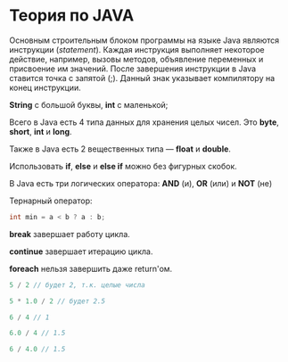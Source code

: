 # Теория по JAVA





Основным строительным блоком программы на языке Java являются инструкции (_statement_). Каждая инструкция выполняет некоторое действие, например, вызовы методов, объявление переменных и присвоение им значений. После завершения инструкции в Java ставится точка с запятой (;). Данный знак указывает компилятору на конец инструкции.

**String** с большой буквы, **int** с маленькой;

Всего в Java есть 4 типа данных для хранения целых чисел. Это **byte**, **short**, **int** и **long**.

Также в Java есть 2 вещественных типа — **float** и **double**.

Использовать **if**, **else** и **else if** можно без фигурных скобок.

В Java есть три логических оператора: **AND** (и), **OR** (или) и **NOT** (не)

Тернарный оператор:

```java
int min = a < b ? a : b;
```

**break** завершает работу цикла.

**continue** завершает итерацию цикла.

**foreach** нельзя завершить даже return'ом.
```java
5 / 2 // будет 2, т.к. целые числа
```
```java
5 * 1.0 / 2 // будет 2.5
```
```java
6 / 4 // 1
```
```java
6.0 / 4 // 1.5
```
```java
6 / 4.0 // 1.5
```





